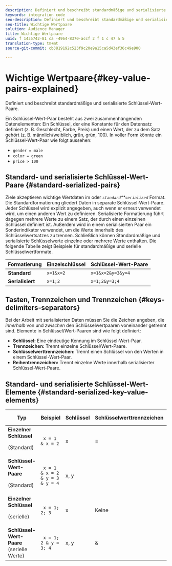 ```yaml
---
description: Definiert und beschreibt standardmäßige und serialisierte Schlüssel-Wert-Paare.
keywords: integration code
seo-description: Definiert und beschreibt standardmäßige und serialisierte Schlüssel-Wert-Paare.
seo-title: Wichtige Wertpaare
solution: Audience Manager
title: Wichtige Wertpaare
uuid: f 1435742-81 ca -4964-8370-accf 2 f 1 c 47 a 5
translation-type: tm+mt
source-git-commit: cb3819192c523f9c20e9a15ca5d43ef36c49e900

---
```



# Wichtige Wertpaare{#key-value-pairs-explained}

Definiert und beschreibt standardmäßige und serialisierte Schlüssel-Wert-Paare.

<!-- 

c_key_value_explained.xml

 -->

Ein Schlüssel-Wert-Paar besteht aus zwei zusammenhängenden Datenelementen: Ein Schlüssel, der eine Konstante für den Datensatz definiert (z. B. Geschlecht, Farbe, Preis) und einen Wert, der zu dem Satz gehört (z. B. männlich/weiblich, grün, grün, 100). In voller Form könnte ein Schlüssel-Wert-Paar wie folgt aussehen:

* `gender = male`
* `color = green`
* `price > 100`

## Standard- und serialisierte Schlüssel-Wert-Paare {#standard-serialized-pairs}

Ziele akzeptieren wichtige Wertdaten im oder *`standard`**`serialized`* Format. Die Standardformatierung gliedert Daten in separate Schlüssel-Wert-Paare. Jeder Schlüssel wird explizit angegeben, auch wenn er erneut verwendet wird, um einen anderen Wert zu definieren. Serialisierte Formatierung führt dagegen mehrere Werte zu einem Satz, der durch einen einzelnen Schlüssel definiert ist. Außerdem wird in einem serialisierten Paar ein Sonderindikator verwendet, um die Werte innerhalb des Schlüsselwertsatzes zu trennen. Schließlich können Standardmäßige und serialisierte Schlüsselwerte einzelne oder mehrere Werte enthalten. Die folgende Tabelle zeigt Beispiele für standardmäßige und serielle Schlüsselwertformate.

| Formatierung | Einzelschlüssel | Schlüssel-Wert-Paare |
|---|---|---|
| **Standard** | `x=1&x=2` | `x=1&x=2&y=3&y=4` |
| **Serialisiert** | `x=1;2` | `x=1;2&y=3;4` |



## Tasten, Trennzeichen und Trennzeichen {#keys-delimiters-separators}

Bei der Arbeit mit serialisierten Daten müssen Sie die Zeichen angeben, die *innerhalb* von und *zwischen* den Schlüsselwertpaaren voneinander getrennt sind. Elemente in Schlüssel/Wert-Paaren sind wie folgt definiert:

* **Schlüssel:** Eine eindeutige Kennung im Schlüssel-Wert-Paar.
* **Trennzeichen:** Trennt einzelne Schlüssel/Wert-Paare.
* **Schlüsselwerttrennzeichen:** Trennt einen Schlüssel von den Werten in einem Schlüssel-Wert-Paar.
* **Reihentrennzeichen:** Trennt einzelne Werte innerhalb serialisierter Schlüssel-Wert-Paare.

## Standard- und serialisierte Schlüssel-Wert-Elemente {#standard-serialized-key-value-elements}

<table id="table_62B0498441034A719C9DB57276777D40"> 
 <thead> 
  <tr> 
   <th colname="col1" class="entry"> Typ </th> 
   <th colname="col2" class="entry"> Beispiel </th> 
   <th colname="col3" class="entry"> Schlüssel </th> 
   <th colname="col4" class="entry"> Schlüsselwerttrennzeichen </th> 
   <th colname="col5" class="entry"> Schlüsselwerttrennzeichen </th> 
   <th colname="col6" class="entry"> Serieller Trennstrich </th> 
  </tr> 
 </thead>
 <tbody> 
  <tr> 
   <td colname="col1"> <b>Einzelner Schlüssel</b> <p>(Standard) </p> </td> 
   <td colname="col2"> <code> x = 1 &amp; x = 2 </code> </td> 
   <td colname="col3"> x </td> 
   <td colname="col4" morerows="3"> = </td> 
   <td colname="col5" morerows="1"> &amp; </td> 
   <td colname="col6" morerows="1"> Keine </td> 
  </tr> 
  <tr> 
   <td colname="col1"> <b>Schlüssel-Wert-Paare</b> <p>(Standard) </p> </td> 
   <td colname="col2"> <code> x = 1 &amp; x = 2 &amp; y = 3 &amp; y = 4 </code> </td> 
   <td colname="col3"> x, y </td> 
  </tr> 
  <tr> 
   <td colname="col1"> <b>Einzelner Schlüssel</b> <p>(serielle) </p> </td> 
   <td colname="col2"> <code> x = 1; 2; 3 </code> </td> 
   <td colname="col3"> x </td> 
   <td colname="col5"> Keine </td> 
   <td colname="col6" morerows="1"> ; </td> 
  </tr> 
  <tr> 
   <td colname="col1"> <b>Schlüssel-Wert-Paare</b> (serielle Werte) </td> 
   <td colname="col2"> <code> x = 1; 2 &amp; y = 3; 4 </code> </td> 
   <td colname="col3"> x, y </td> 
   <td colname="col5"> &amp; </td> 
  </tr> 
 </tbody> 
</table>

